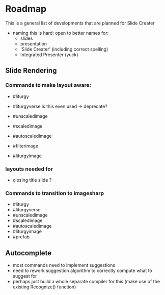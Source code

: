 # Roadmap

This is a general list of developments that are planned for Slide Creater

- naming this is hard: open to better names for:
	- slides
	- presentation
	- 'Slide Creater' (including correct spelling)
	- Integrated Presenter (yuck)


## Slide Rendering

### Commands to make layout aware:
- #liturgy

- #liturgyverse is this even used -> deprecate?

- #unscaledimage
- #scaledimage
- #autoscaledimage

- #filterimage

- #liturgyimage

### layouts needed for
- closing title slide ?

### Commands to transition to imagesharp

- #liturgy
- #liturgyverse
- #unscaledimage
- #scaledimage
- #autoscaledimage
- #liturgyimage
- #prefab



## Autocomplete
- most commands need to implement suggestions
- need to rework suggestion algorithm to correctly compute what to suggest for
- perhaps just build a whole separate compiler for this (make use of the existing Recognize() function)

